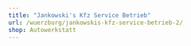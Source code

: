 ```yaml
---
title: "Jankowski's Kfz Service Betrieb"
url: /wuerzburg/jankowskis-kfz-service-betrieb-2/
shop: Autowerkstatt
---
```


